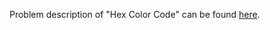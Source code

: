 Problem description of "Hex Color Code" can be found [here](https://www.hackerrank.com/challenges/hex-color-code/problem?isFullScreen=true).